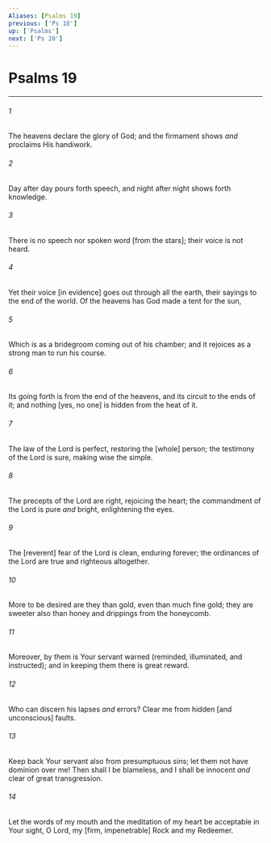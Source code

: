 ```yaml
---
Aliases: [Psalms 19]
previous: ['Ps 18']
up: ['Psalms']
next: ['Ps 20']
---
```

# Psalms 19

***














###### 1 






The heavens declare the glory of God; and the firmament shows _and_ proclaims His handiwork. 













###### 2 






Day after day pours forth speech, and night after night shows forth knowledge. 













###### 3 






There is no speech nor spoken word [from the stars]; their voice is not heard. 













###### 4 






Yet their voice [in evidence] goes out through all the earth, their sayings to the end of the world. Of the heavens has God made a tent for the sun, 













###### 5 






Which is as a bridegroom coming out of his chamber; and it rejoices as a strong man to run his course. 













###### 6 






Its going forth is from the end of the heavens, and its circuit to the ends of it; and nothing [yes, no one] is hidden from the heat of it. 













###### 7 






The law of the Lord is perfect, restoring the [whole] person; the testimony of the Lord is sure, making wise the simple. 













###### 8 






The precepts of the Lord are right, rejoicing the heart; the commandment of the Lord is pure _and_ bright, enlightening the eyes. 













###### 9 






The [reverent] fear of the Lord is clean, enduring forever; the ordinances of the Lord are true and righteous altogether. 













###### 10 






More to be desired are they than gold, even than much fine gold; they are sweeter also than honey and drippings from the honeycomb. 













###### 11 






Moreover, by them is Your servant warned (reminded, illuminated, and instructed); and in keeping them there is great reward. 













###### 12 






Who can discern his lapses _and_ errors? Clear me from hidden [and unconscious] faults. 













###### 13 






Keep back Your servant also from presumptuous sins; let them not have dominion over me! Then shall I be blameless, and I shall be innocent _and_ clear of great transgression. 













###### 14 






Let the words of my mouth and the meditation of my heart be acceptable in Your sight, O Lord, my [firm, impenetrable] Rock and my Redeemer.
